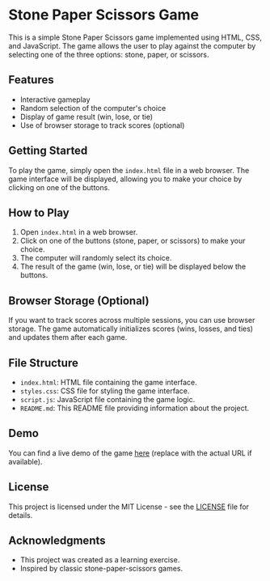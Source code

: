 # Stone Paper Scissors Game

This is a simple Stone Paper Scissors game implemented using HTML, CSS, and JavaScript. The game allows the user to play against the computer by selecting one of the three options: stone, paper, or scissors.

## Features

- Interactive gameplay
- Random selection of the computer's choice
- Display of game result (win, lose, or tie)
- Use of browser storage to track scores (optional)

## Getting Started

To play the game, simply open the `index.html` file in a web browser. The game interface will be displayed, allowing you to make your choice by clicking on one of the buttons.

## How to Play

1. Open `index.html` in a web browser.
2. Click on one of the buttons (stone, paper, or scissors) to make your choice.
3. The computer will randomly select its choice.
4. The result of the game (win, lose, or tie) will be displayed below the buttons.

## Browser Storage (Optional)

If you want to track scores across multiple sessions, you can use browser storage. The game automatically initializes scores (wins, losses, and ties) and updates them after each game.

## File Structure

- `index.html`: HTML file containing the game interface.
- `styles.css`: CSS file for styling the game interface.
- `script.js`: JavaScript file containing the game logic.
- `README.md`: This README file providing information about the project.

## Demo

You can find a live demo of the game [here](#) (replace with the actual URL if available).

## License

This project is licensed under the MIT License - see the [LICENSE](LICENSE) file for details.

## Acknowledgments

- This project was created as a learning exercise.
- Inspired by classic stone-paper-scissors games.

